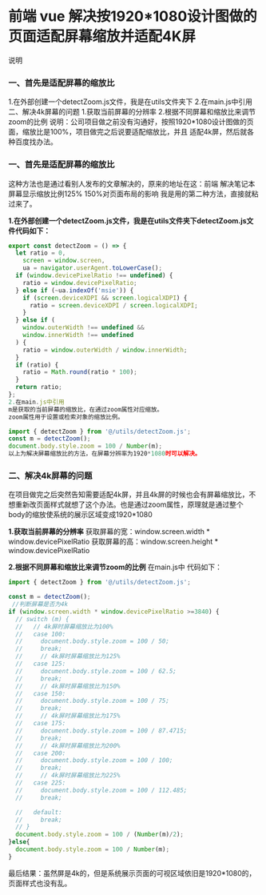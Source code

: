 # 前端 vue 解决按1920*1080设计图做的页面适配屏幕缩放并适配4K屏
说明
### 一、首先是适配屏幕的缩放比
1.在外部创建一个detectZoom.js文件，我是在utils文件夹下
2.在main.js中引用
二、解决4k屏幕的问题
1.获取当前屏幕的分辨率
2.根据不同屏幕和缩放比来调节zoom的比例
说明：公司项目做之前没有沟通好，按照1920*1080设计图做的页面，缩放比是100%，项目做完之后说要适配缩放比，并且 适配4k屏，然后就各种百度找办法。

### 一、首先是适配屏幕的缩放比
这种方法也是通过看别人发布的文章解决的，原来的地址在这：前端 解决笔记本屏幕显示缩放比例125% 150%对页面布局的影响
我是用的第二种方法，直接就粘过来了。

**1.在外部创建一个detectZoom.js文件，我是在utils文件夹下detectZoom.js文件代码如下：**

```js
export const detectZoom = () => {
  let ratio = 0,
    screen = window.screen,
    ua = navigator.userAgent.toLowerCase();
  if (window.devicePixelRatio !== undefined) {
    ratio = window.devicePixelRatio;
  } else if (~ua.indexOf('msie')) {
    if (screen.deviceXDPI && screen.logicalXDPI) {
      ratio = screen.deviceXDPI / screen.logicalXDPI;
    }
  } else if (
    window.outerWidth !== undefined &&
    window.innerWidth !== undefined
  ) {
    ratio = window.outerWidth / window.innerWidth;
  }
  if (ratio) {
    ratio = Math.round(ratio * 100);
  }
  return ratio;
};
2.在main.js中引用
m是获取的当前屏幕的缩放比，在通过zoom属性对应缩放。
zoom属性用于设置或检索对象的缩放比例。
```

```js
import { detectZoom } from '@/utils/detectZoom.js';
const m = detectZoom();
document.body.style.zoom = 100 / Number(m);
以上为解决屏幕缩放比的方法，在屏幕分辨率为1920*1080时可以解决。
```

### 二、解决4k屏幕的问题
在项目做完之后突然告知需要适配4k屏，并且4k屏的时候也会有屏幕缩放比，不想重新改页面样式就想了这个办法。也是通过zoom属性，原理就是通过整个body的缩放使系统的展示区域变成1920*1080

**1.获取当前屏幕的分辨率**
获取屏幕的宽：window.screen.width * window.devicePixelRatio
获取屏幕的高：window.screen.height * window.devicePixelRatio

**2.根据不同屏幕和缩放比来调节zoom的比例**
在main.js中 代码如下：

```js
import { detectZoom } from '@/utils/detectZoom.js';

const m = detectZoom();
 //判断屏幕是否为4k
if (window.screen.width * window.devicePixelRatio >=3840) {
  // switch (m) {
  //   // 4k屏时屏幕缩放比为100%
  //   case 100:
  //     document.body.style.zoom = 100 / 50;
  //     break;
  //     // 4k屏时屏幕缩放比为125%
  //   case 125:
  //     document.body.style.zoom = 100 / 62.5;
  //     break;
  //     // 4k屏时屏幕缩放比为150%
  //   case 150:
  //     document.body.style.zoom = 100 / 75;
  //     break;
  //     // 4k屏时屏幕缩放比为175%
  //   case 175:
  //     document.body.style.zoom = 100 / 87.4715;
  //     break;
  //     // 4k屏时屏幕缩放比为200%
  //   case 200:
  //     document.body.style.zoom = 100 / 100;
  //     break;
  //     // 4k屏时屏幕缩放比为225%
  //   case 225:
  //     document.body.style.zoom = 100 / 112.485;
  //     break;

  //   default:
  //     break;
  // }
  document.body.style.zoom = 100 / (Number(m)/2);
}else{
  document.body.style.zoom = 100 / Number(m);
}
```

最后结果：虽然屏是4k的，但是系统展示页面的可视区域依旧是1920*1080的，页面样式也没有乱。